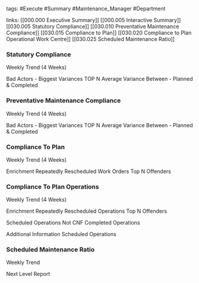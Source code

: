 tags:
	#Execute
	#Summary
	#Maintenance_Manager
	#Department
	

links:
	[[000.000 Executive Summary]]
	[[000.005 Interactive Summary]]
	[[030.005 Statutory Compliance]]
	[[030.010 Preventative Maintenance Compliance]]
	[[030.015 Compliance to Plan]]
	[[030.020 Compliance to Plan Operational Work Centre]]
	[[030.025 Scheduled Maintenance Ratio]]

### Statutory Compliance

Weekly Trend (4 Weeks)

Bad Actors - Biggest Variances TOP N
Average Variance Between - Planned & Completed

### Preventative Maintenance Compliance
Weekly Trend (4 Weeks)

Bad Actors - Biggest Variances TOP N
Average Variance Between - Planned & Completed
### Compliance To Plan

Weekly Trend (4 Weeks)

Enrichment
Repeatedly Rescheduled Work Orders Top N Offenders

### Compliance To Plan Operations
Weekly Trend (4 Weeks)

Enrichment
Repeatedly Rescheduled Operations Top N Offenders

Scheduled Operations Not CNF
Completed Operations

Additional Information
Scheduled Operations

### 




### Scheduled Maintenance Ratio

Weekly Trend

Next Level Report


